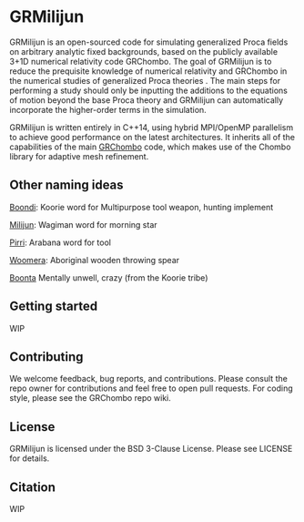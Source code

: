 # GRMilijun

GRMilijun is an open-sourced code for simulating generalized Proca fields on arbitrary analytic fixed backgrounds, based on the publicly available 3+1D numerical relativity code GRChombo. The goal of GRMilijun is to reduce the prequisite knowledge of numerical relativity and GRChombo in the numerical studies of generalized Proca theories . The main steps for performing a study should only be inputting the additions to the equations of motion beyond the base Proca theory and GRMilijun can automatically incorporate the higher-order terms in the simulation.



GRMilijun is written entirely in C++14, using hybrid MPI/OpenMP 
parallelism to achieve good performance on the latest architectures.
It inherits all of the capabilities of the main [GRChombo](https://github.com/GRChombo/GRChombo) 
code, which makes use of the Chombo library for adaptive mesh refinement.

## Other naming ideas

[Boondi](https://drive.google.com/file/d/1fTf8XjkJ62fGTQJdoImrA8178-2kyxeG/view): Koorie word for Multipurpose tool weapon, hunting implement

[Milijun](https://aphasialab.org/wagiman/dict/dict.html): Wagiman word for morning star 

[Pirri](https://australianwords.au/advanced-search/): Arabana word for tool

[Woomera](https://en.wikipedia.org/wiki/Woomera_(spear-thrower)): Aboriginal wooden throwing spear

[Boonta](https://drive.google.com/file/d/1fTf8XjkJ62fGTQJdoImrA8178-2kyxeG/view) Mentally unwell, crazy (from the Koorie tribe)

## Getting started
WIP

## Contributing
We welcome feedback, bug reports, and contributions. Please consult the repo owner for contributions and feel free to open pull requests. For coding style, please see the GRChombo repo wiki.

## License
GRMilijun is licensed under the BSD 3-Clause License. Please see LICENSE for details.

## Citation
WIP